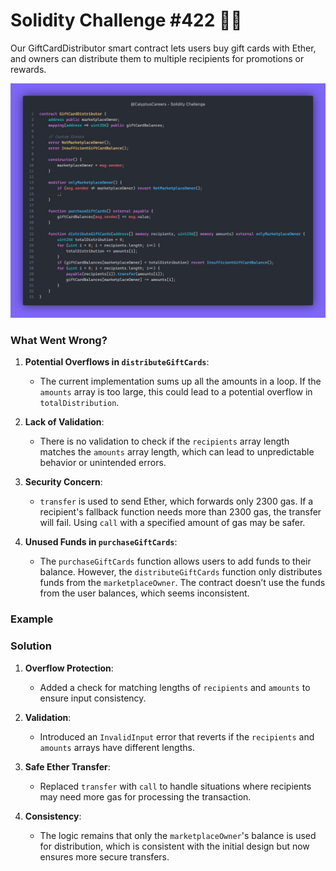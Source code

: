 # Solidity Challenge #422 🕵️‍♂️
Our GiftCardDistributor smart contract lets users buy gift cards with Ether, and owners can distribute them to multiple recipients for promotions or rewards. 

![GiftCardDistributor Contract](426.jpeg)

### What Went Wrong?

1. **Potential Overflows in `distributeGiftCards`**:
   - The current implementation sums up all the amounts in a loop. If the `amounts` array is too large, this could lead to a potential overflow in `totalDistribution`.

2. **Lack of Validation**:
   - There is no validation to check if the `recipients` array length matches the `amounts` array length, which can lead to unpredictable behavior or unintended errors.

3. **Security Concern**:
   - `transfer` is used to send Ether, which forwards only 2300 gas. If a recipient's fallback function needs more than 2300 gas, the transfer will fail. Using `call` with a specified amount of gas may be safer.

4. **Unused Funds in `purchaseGiftCards`**:
   - The `purchaseGiftCards` function allows users to add funds to their balance. However, the `distributeGiftCards` function only distributes funds from the `marketplaceOwner`. The contract doesn’t use the funds from the user balances, which seems inconsistent.

### Example

### Solution

1. **Overflow Protection**:
   - Added a check for matching lengths of `recipients` and `amounts` to ensure input consistency.

2. **Validation**:
   - Introduced an `InvalidInput` error that reverts if the `recipients` and `amounts` arrays have different lengths.

3. **Safe Ether Transfer**:
   - Replaced `transfer` with `call` to handle situations where recipients may need more gas for processing the transaction.

4. **Consistency**:
   - The logic remains that only the `marketplaceOwner`'s balance is used for distribution, which is consistent with the initial design but now ensures more secure transfers.